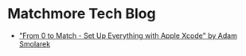 # Matchmore Tech Blog

- ["From 0 to Match - Set Up Everything with Apple Xcode" by Adam Smolarek](https://github.com/matchmore/tech-blog/tree/master/20180329)
